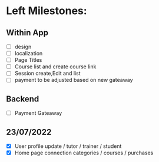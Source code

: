 # Left Milestones:
## Within App
- [ ] design
- [ ] localization
- [ ] Page Titles
- [ ] Course list and create course link
- [ ] Session create,Edit and list 
- [ ] payment to be adjusted based on new gateaway

## Backend
- [ ] Payment Gateaway

## 23/07/2022
- [x] User profile update / tutor / trainer / student
- [x] Home page connection categories / courses / purchases
